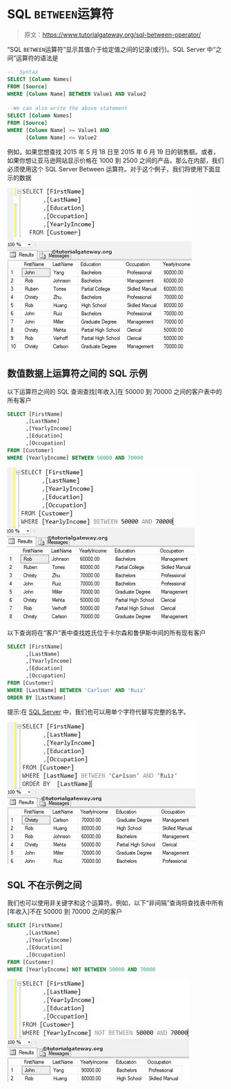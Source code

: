# SQL `BETWEEN`运算符

> 原文：<https://www.tutorialgateway.org/sql-between-operator/>

“SQL `BETWEEN`运算符”显示其值介于给定值之间的记录(或行)。SQL Server 中“之间”运算符的语法是

```sql
--  Syntax
SELECT [Column Names]
FROM [Source]
WHERE [Column Name] BETWEEN Value1 AND Value2

--We can also write the above statement
SELECT [Column Names]
FROM [Source]
WHERE [Column Name] >= Value1 AND
      [Column Name] <= Value2
```

例如，如果您想查找 2015 年 5 月 18 日至 2015 年 6 月 19 日的销售额。或者，如果你想让亚马逊网站显示价格在 1000 到 2500 之间的产品，那么在内部，我们必须使用这个 SQL Server Between 运算符。对于这个例子，我们将使用下面显示的数据

![SQL BETWEEN Operator](img/44bc547ddc976ecc5103fffb9245f100.png)

## 数值数据上运算符之间的 SQL 示例

以下运算符之间的 SQL 查询查找[年收入]在 50000 到 70000 之间的客户表中的所有客户

```sql
SELECT [FirstName]
      ,[LastName]
      ,[YearlyIncome]
      ,[Education]
      ,[Occupation]
FROM [Customer]
WHERE [YearlyIncome] BETWEEN 50000 AND 70000
```

![SQL BETWEEN Operator 1](img/674159f06ea6f50c94c95bba45aad843.png)

以下查询将在“客户”表中查找姓氏位于卡尔森和鲁伊斯中间的所有现有客户

```sql
SELECT [FirstName]
      ,[LastName]
      ,[YearlyIncome]
      ,[Education]
      ,[Occupation]
FROM [Customer]
WHERE [LastName] BETWEEN 'Carlson' AND 'Ruiz'
ORDER BY [LastName]
```

提示:在 [SQL Server](https://www.tutorialgateway.org/sql/) 中，我们也可以用单个字符代替写完整的名字。

![SQL BETWEEN Operator 2](img/2cfec54b40f7210d765b80f928568aaf.png)

## SQL 不在示例之间

我们也可以使用非关键字和这个运算符。例如，以下“非间隔”查询将查找表中所有[年收入]不在 50000 到 70000 之间的客户

```sql
SELECT [FirstName]
      ,[LastName]
      ,[YearlyIncome]
      ,[Education]
      ,[Occupation]
FROM [Customer]
WHERE [YearlyIncome] NOT BETWEEN 50000 AND 70000
```

![SQL BETWEEN Operator 3](img/f41b5c2e101cf98d7ff17bca4d1dc28d.png)